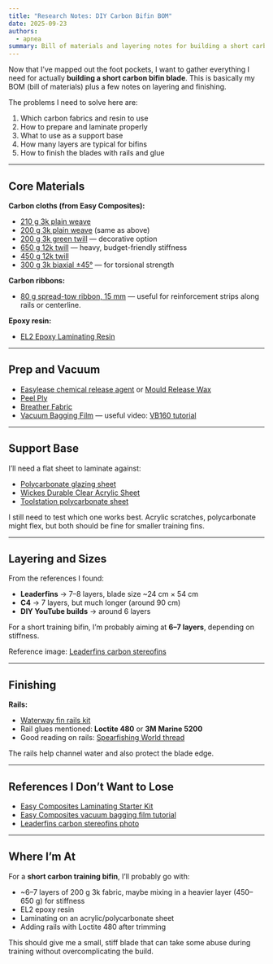 ```yaml
---
title: "Research Notes: DIY Carbon Bifin BOM"
date: 2025-09-23
authors:
  - apnea
summary: Bill of materials and layering notes for building a short carbon bifin blade.
---
```


Now that I’ve mapped out the foot pockets, I want to gather everything I need for actually **building a short carbon bifin blade**.
This is basically my BOM (bill of materials) plus a few notes on layering and finishing.

The problems I need to solve here are:
1. Which carbon fabrics and resin to use
2. How to prepare and laminate properly
3. What to use as a support base
4. How many layers are typical for bifins
5. How to finish the blades with rails and glue

---

## Core Materials

**Carbon cloths (from Easy Composites):**
- [210 g 3k plain weave](https://www.easycomposites.co.uk/200g-plain-weave-3k-carbon-fibre-cloth)
- [200 g 3k plain weave](https://www.easycomposites.co.uk/200g-plain-weave-3k-carbon-fibre-cloth) (same as above)
- [200 g 3k green twill](https://www.easycomposites.co.uk/200g-green-22-twill-3k-carbon-fibre-cloth) — decorative option
- [650 g 12k twill](https://www.easycomposites.co.uk/650g-low-cost-22-twill-12k-carbon-fibre-cloth) — heavy, budget-friendly stiffness
- [450 g 12k twill](https://www.easycomposites.co.uk/450g-22-twill-12k-carbon-fibre-cloth)
- [300 g 3k biaxial ±45°](https://www.easycomposites.co.uk/300g-45-biaxial-carbon-fibre-cloth) — for torsional strength

**Carbon ribbons:**
- [80 g spread-tow ribbon, 15 mm](https://www.easycomposites.co.uk/80g-15mm-carbon-fibre-spread-tow-ribbon) — useful for reinforcement strips along rails or centerline.

**Epoxy resin:**
- [EL2 Epoxy Laminating Resin](https://www.easycomposites.co.uk/el2-epoxy-laminating-resin)

---

## Prep and Vacuum

- [Easylease chemical release agent](https://www.easycomposites.co.uk/easylease-chemical-release-agent) or [Mould Release Wax](https://www.easycomposites.co.uk/number-8-mould-release-wax)
- [Peel Ply](https://www.easycomposites.co.uk/peel-ply)
- [Breather Fabric](https://www.easycomposites.co.uk/breather-fabric)
- [Vacuum Bagging Film](https://www.easycomposites.co.uk/vb160-vacuum-bagging-film) — useful video: [VB160 tutorial](https://www.easycomposites.co.uk/vb160-vacuum-bagging-film)

---

## Support Base

I’ll need a flat sheet to laminate against:

- [Polycarbonate glazing sheet](https://www.diy.com/departments/solstice-solid-polycarbonate-glazing-sheet-clear-610mm-x-457mm-x-4mm/5060938840784_BQ.prd)
- [Wickes Durable Clear Acrylic Sheet](https://www.wickes.co.uk/Wickes-Durable-Clear-Acrylic-Sheet---600-x-1220mm/p/210001)
- [Toolstation polycarbonate sheet](https://www.toolstation.com/solstice-polycarbonate-glazing-sheet-clear/pAA573)

I still need to test which one works best. Acrylic scratches, polycarbonate might flex, but both should be fine for smaller training fins.

---

## Layering and Sizes

From the references I found:

- **Leaderfins** → 7–8 layers, blade size ~24 cm × 54 cm
- **C4** → 7 layers, but much longer (around 90 cm)
- **DIY YouTube builds** → around 6 layers

For a short training bifin, I’m probably aiming at **6–7 layers**, depending on stiffness.

Reference image: [Leaderfins carbon stereofins](https://cdn3.freedivershop.com/media/catalog/product/cache/4/image/640x640/386af5c2e9d9c38a4a4ddfe17f677210/s/t/stereofins_w_carb_sh_2_shop.jpg)

---

## Finishing

**Rails:**
- [Waterway fin rails kit](https://www.freedivershop.com/waterway-fin-rails-kit?___store=uk)
- Rail glues mentioned: **Loctite 480** or **3M Marine 5200**
- Good reading on rails: [Spearfishing World thread](https://spearfishing.world/thread/2440-fin-blade-rails-water-channeling-and-tendon-rails-explanation/)

The rails help channel water and also protect the blade edge.

---

## References I Don’t Want to Lose

- [Easy Composites Laminating Starter Kit](https://www.easycomposites.co.uk/carbon-fibre-laminating-starter-kit)
- [Easy Composites vacuum bagging film tutorial](https://www.easycomposites.co.uk/vb160-vacuum-bagging-film)
- [Leaderfins carbon stereofins photo](https://cdn3.freedivershop.com/media/catalog/product/cache/4/image/640x640/386af5c2e9d9c38a4a4ddfe17f677210/s/t/stereofins_w_carb_sh_2_shop.jpg)

---

## Where I’m At

For a **short carbon training bifin**, I’ll probably go with:
- ~6–7 layers of 200 g 3k fabric, maybe mixing in a heavier layer (450–650 g) for stiffness
- EL2 epoxy resin
- Laminating on an acrylic/polycarbonate sheet
- Adding rails with Loctite 480 after trimming

This should give me a small, stiff blade that can take some abuse during training without overcomplicating the build.

